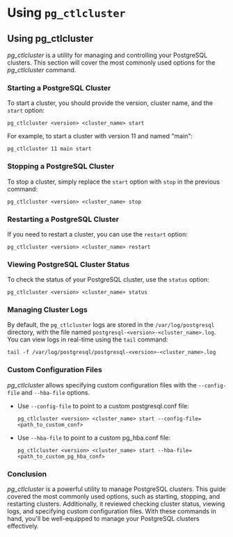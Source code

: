 # Using `pg_ctlcluster`

## Using pg_ctlcluster
_pg_ctlcluster_ is a utility for managing and controlling your PostgreSQL clusters. This section will cover the most commonly used options for the _pg_ctlcluster_ command.

### Starting a PostgreSQL Cluster
To start a cluster, you should provide the version, cluster name, and the `start` option:
```
pg_ctlcluster <version> <cluster_name> start
```
For example, to start a cluster with version 11 and named "main":
```
pg_ctlcluster 11 main start
```

### Stopping a PostgreSQL Cluster
To stop a cluster, simply replace the `start` option with `stop` in the previous command:
```
pg_ctlcluster <version> <cluster_name> stop
```

### Restarting a PostgreSQL Cluster
If you need to restart a cluster, you can use the `restart` option:
```
pg_ctlcluster <version> <cluster_name> restart
```

### Viewing PostgreSQL Cluster Status
To check the status of your PostgreSQL cluster, use the `status` option:
```
pg_ctlcluster <version> <cluster_name> status
```

### Managing Cluster Logs
By default, the `pg_ctlcluster` logs are stored in the `/var/log/postgresql` directory, with the file named `postgresql-<version>-<cluster_name>.log`. You can view logs in real-time using the `tail` command:
```
tail -f /var/log/postgresql/postgresql-<version>-<cluster_name>.log
```

### Custom Configuration Files
_pg_ctlcluster_ allows specifying custom configuration files with the `--config-file` and `--hba-file` options.

* Use `--config-file` to point to a custom postgresql.conf file:
  ```
  pg_ctlcluster <version> <cluster_name> start --config-file=<path_to_custom_conf>
  ```

* Use `--hba-file` to point to a custom pg_hba.conf file:
  ```
  pg_ctlcluster <version> <cluster_name> start --hba-file=<path_to_custom_pg_hba_conf>
  ```

### Conclusion
_pg_ctlcluster_ is a powerful utility to manage PostgreSQL clusters. This guide covered the most commonly used options, such as starting, stopping, and restarting clusters. Additionally, it reviewed checking cluster status, viewing logs, and specifying custom configuration files. With these commands in hand, you'll be well-equipped to manage your PostgreSQL clusters effectively.